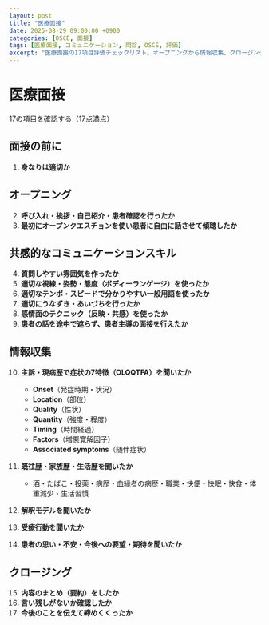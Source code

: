 ```yaml
---
layout: post
title: "医療面接"
date: 2025-08-29 09:00:00 +0900
categories: [OSCE, 面接]
tags: [医療面接, コミュニケーション, 問診, OSCE, 評価]
excerpt: "医療面接の17項目評価チェックリスト。オープニングから情報収集、クロージングまでの系統的アプローチ。"
---
```


# 医療面接

17の項目を確認する（17点満点）

## 面接の前に

1. **身なりは適切か**

## オープニング

2. **呼び入れ・挨拶・自己紹介・患者確認を行ったか**
3. **最初にオープンクエスチョンを使い患者に自由に話させて傾聴したか**

## 共感的なコミュニケーションスキル

4. **質問しやすい雰囲気を作ったか**
5. **適切な視線・姿勢・態度（ボディーランゲージ）を使ったか**
6. **適切なテンポ・スピードで分かりやすい一般用語を使ったか**
7. **適切にうなずき・あいづちを行ったか**
8. **感情面のテクニック（反映・共感）を使ったか**
9. **患者の話を途中で遮らず、患者主導の面接を行えたか**

## 情報収集

10. **主訴・現病歴で症状の7特徴（OLQQTFA）を聞いたか**
    - **Onset**（発症時期・状況）
    - **Location**（部位）
    - **Quality**（性状）
    - **Quantity**（強度・程度）
    - **Timing**（時間経過）
    - **Factors**（増悪寛解因子）
    - **Associated symptoms**（随伴症状）

11. **既往歴・家族歴・生活歴を聞いたか**
    - 酒・たばこ・投薬・病歴・血縁者の病歴・職業・快便・快眠・快食・体重減少・生活習慣

12. **解釈モデルを聞いたか**
13. **受療行動を聞いたか**
14. **患者の思い・不安・今後への要望・期待を聞いたか**

## クロージング

15. **内容のまとめ（要約）をしたか**
16. **言い残しがないか確認したか**
17. **今後のことを伝えて締めくくったか**
